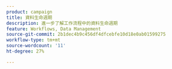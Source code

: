 ```yaml
---
product: campaign
title: 資料生命週期
description: 進一步了解工作流程中的資料生命週期
feature: Workflows, Data Management
source-git-commit: 2b1dec4b9c456df4dfcebfe10d18e0ab01599275
workflow-type: tm+mt
source-wordcount: '11'
ht-degree: 27%

---
```


